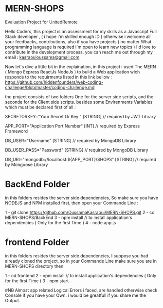 # MERN-SHOPS
Evaluation Project for UnitedRemote


Hello Coders, this project is an assessment for my skills as a Javascript Full Stack developer , ( i hope i'm skilled enough  :D ) otherwise i welcome all your feedbacks, contributions, also if you have projects ( no matter What programming language is required i'm open to learn new topics ) i'd love to contribute in the development process.
you can reach me out through my email : kasraouioussama@gmail.com

Now let's dive a little bit in the explaination, in this project i used The MERN ( Mongo Express ReactJs NodeJs ) to build a Web application wich responds to the requirments listed in this link bellow :
https://github.com/hiddenfounders/web-coding-challenge/blob/master/coding-challenge.md


the project consists of two folders One for the server side scripts, and the seconde for the Client side scripts. besides some Envirenments Variables which must be declared first of all :

SECRETORKEY="Your Secret Or Key "               [STRING]  // required by JWT      Library

APP_PORT="Application Port Number"              [INT]     // required by Express  Frameword

DB_USER="Username"                              [STRING]  // required by MongoDB  Library

DB_USER_PASS="Password"                         [STRING]  // required by MongoDB  Library

DB_URI="mongodb://localhost:${APP_PORT}/SHOPS"  [STRING]  // required by Mongoose Library


# BackEnd Folder
in this folders resides the server side dependencies, So make sure you have NODEJS and NPM installed first, then open your Commande Line :

1 - git clone https://github.com/OussamaKasraoui/MERN-SHOPS.git
2 - cd MERN-SHOPS/BackEnd
3 - npm install       // to install application's dependencies ( Only for the first Time )
4 - node app.js       


# frontend Folder
in this folders resides the server side dependencies, I suppose you had already cloned the project, so in your Commande Line make sure you are in MERN-SHOPS directory then:

1 - cd frontend
2 - npm install   // to install application's dependencies ( Only for the first Time )
3 - npm start


#NB
Almost app related Logical Errors i faced, are handled otherwise check Console if you have your Own.
i would be greatfull if you share me the Output.
